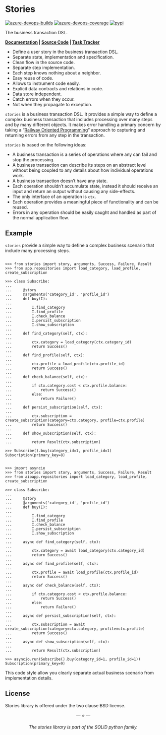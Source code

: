 # Stories

[![azure-devops-builds](https://img.shields.io/azure-devops/build/proofit404/stories/3?style=flat-square)](https://dev.azure.com/proofit404/stories/_build/latest?definitionId=3&branchName=master)
[![azure-devops-coverage](https://img.shields.io/azure-devops/coverage/proofit404/stories/3?style=flat-square)](https://dev.azure.com/proofit404/stories/_build/latest?definitionId=3&branchName=master)
[![pypi](https://img.shields.io/pypi/v/stories?style=flat-square)](https://pypi.python.org/pypi/stories/)

The business transaction DSL.

**[Documentation](https://proofit404.github.io/stories/) | [Source Code](https://github.com/proofit404/stories) | [Task Tracker](https://github.com/proofit404/stories/issues)**

- Define a user story in the business transaction DSL.
- Separate state, implementation and specification.
- Clean flow in the source code.
- Separate step implementation.
- Each step knows nothing about a neighbor.
- Easy reuse of code.
- Allows to instrument code easily.
- Explicit data contracts and relations in code.
- Data store independent.
- Catch errors when they occur.
- Not when they propagate to exception.

`stories` is a business transaction DSL. It provides a simple way to
define a complex business transaction that includes processing over
many steps and by many different objects. It makes error handling a
primary concern by taking a “[Railway Oriented
Programming](http://fsharpforfunandprofit.com/rop/)” approach to
capturing and returning errors from any step in the transaction.

`stories` is based on the following ideas:

- A business transaction is a series of operations where any can fail
  and stop the processing.
- A business transaction can describe its steps on an abstract level
  without being coupled to any details about how individual operations
  work.
- A business transaction doesn’t have any state.
- Each operation shouldn’t accumulate state, instead it should receive
  an input and return an output without causing any side-effects.
- The only interface of an operation is `ctx`.
- Each operation provides a meaningful piece of functionality and can
  be reused.
- Errors in any operation should be easily caught and handled as part
  of the normal application flow.

## Example

`stories` provide a simple way to define a complex business scenario
that include many processing steps.

```pycon tab="sync"

>>> from stories import story, arguments, Success, Failure, Result
>>> from app.repositories import load_category, load_profile, create_subscription

>>> class Subscribe:
...
...     @story
...     @arguments('category_id', 'profile_id')
...     def buy(I):
...
...         I.find_category
...         I.find_profile
...         I.check_balance
...         I.persist_subscription
...         I.show_subscription
...
...     def find_category(self, ctx):
...
...         ctx.category = load_category(ctx.category_id)
...         return Success()
...
...     def find_profile(self, ctx):
...
...         ctx.profile = load_profile(ctx.profile_id)
...         return Success()
...
...     def check_balance(self, ctx):
...
...         if ctx.category.cost < ctx.profile.balance:
...             return Success()
...         else:
...             return Failure()
...
...     def persist_subscription(self, ctx):
...
...         ctx.subscription = create_subscription(category=ctx.category, profile=ctx.profile)
...         return Success()
...
...     def show_subscription(self, ctx):
...
...         return Result(ctx.subscription)

>>> Subscribe().buy(category_id=1, profile_id=1)
Subscription(primary_key=8)

```

```pycon tab="async"

>>> import asyncio
>>> from stories import story, arguments, Success, Failure, Result
>>> from aioapp.repositories import load_category, load_profile, create_subscription

>>> class Subscribe:
...
...     @story
...     @arguments('category_id', 'profile_id')
...     def buy(I):
...
...         I.find_category
...         I.find_profile
...         I.check_balance
...         I.persist_subscription
...         I.show_subscription
...
...     async def find_category(self, ctx):
...
...         ctx.category = await load_category(ctx.category_id)
...         return Success()
...
...     async def find_profile(self, ctx):
...
...         ctx.profile = await load_profile(ctx.profile_id)
...         return Success()
...
...     async def check_balance(self, ctx):
...
...         if ctx.category.cost < ctx.profile.balance:
...             return Success()
...         else:
...             return Failure()
...
...     async def persist_subscription(self, ctx):
...
...         ctx.subscription = await create_subscription(category=ctx.category, profile=ctx.profile)
...         return Success()
...
...     async def show_subscription(self, ctx):
...
...         return Result(ctx.subscription)

>>> asyncio.run(Subscribe().buy(category_id=1, profile_id=1))
Subscription(primary_key=9)

```

This code style allow you clearly separate actual business scenario from
implementation details.

## License

Stories library is offered under the two clause BSD license.

<p align="center">&mdash; ⭐️ &mdash;</p>
<p align="center"><i>The stories library is part of the SOLID python family.</i></p>
